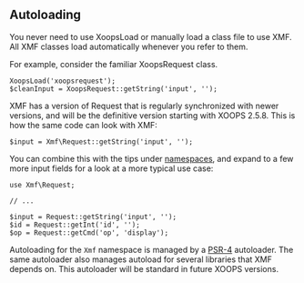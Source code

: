 ## Autoloading

You never need to use XoopsLoad or manually load a class file to use XMF. All XMF classes load automatically
whenever you refer to them.

For example, consider the familiar XoopsRequest class.

```
XoopsLoad('xoopsrequest');
$cleanInput = XoopsRequest::getString('input', '');
```

XMF has a version of Request that is regularly synchronized with newer versions, and will be the
definitive version starting with XOOPS 2.5.8. This is how the same code can look with XMF:

```
$input = Xmf\Request::getString('input', '');
```

You can combine this with the tips under [namespaces](namespaces.md), and expand to a few more input fields
for a look at a more typical use case:

```
use Xmf\Request;

// ...

$input = Request::getString('input', '');
$id = Request::getInt('id', '');
$op = Request::getCmd('op', 'display');
```

Autoloading for the `Xmf` namespace is managed by a [PSR-4](http://www.php-fig.org/psr/psr-4/) autoloader.
The same autoloader also manages autoload for several libraries that XMF depends on. This autoloader will
be standard in future XOOPS versions.
